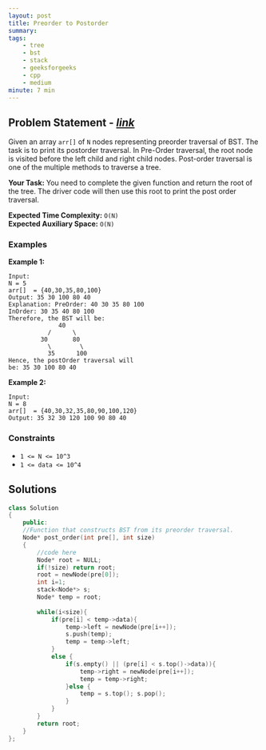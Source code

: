 ```yaml
---
layout: post
title: Preorder to Postorder           
summary:
tags:
    - tree
    - bst
    - stack
    - geeksforgeeks
    - cpp
    - medium
minute: 7 min
---
```


## Problem Statement - [*link*](https://practice.geeksforgeeks.org/problems/preorder-to-postorder4423/0/?track=DSASP-BST&batchId=154#)  

Given an array `arr[]` of `N` nodes representing preorder traversal of BST. The task is to print its postorder traversal.
In Pre-Order traversal, the root node is visited before the left child and right child nodes.
Post-order traversal is one of the multiple methods to traverse a tree.


**Your Task:** 
You need to complete the given function and return the root of the tree. The driver code will then use this root to print the post order traversal.

**Expected Time Complexity:** `O(N)`      
**Expected Auxiliary Space:** `O(N)`  

### Examples

**Example 1:**   
```
Input:
N = 5
arr[]  = {40,30,35,80,100}
Output: 35 30 100 80 40
Explanation: PreOrder: 40 30 35 80 100
InOrder: 30 35 40 80 100
Therefore, the BST will be:
              40
           /      \
         30       80
           \        \   
           35      100
Hence, the postOrder traversal will
be: 35 30 100 80 40
```


**Example 2:**   
```
Input:
N = 8
arr[]  = {40,30,32,35,80,90,100,120}
Output: 35 32 30 120 100 90 80 40
```


### Constraints

+ `1 <= N <= 10^3`
+ `1 <= data <= 10^4`

## Solutions

```cpp
class Solution
{
    public:
    //Function that constructs BST from its preorder traversal.
    Node* post_order(int pre[], int size)
    {
        //code here
        Node* root = NULL;
        if(!size) return root;
        root = newNode(pre[0]);
        int i=1;
        stack<Node*> s;
        Node* temp = root;
        
        while(i<size){
            if(pre[i] < temp->data){
                temp->left = newNode(pre[i++]);
                s.push(temp);
                temp = temp->left;
            }
            else {
                if(s.empty() || (pre[i] < s.top()->data)){
                    temp->right = newNode(pre[i++]);
                    temp = temp->right;
                }else {
                    temp = s.top(); s.pop();
                }
            }
        }
        return root;
    }
};
```

